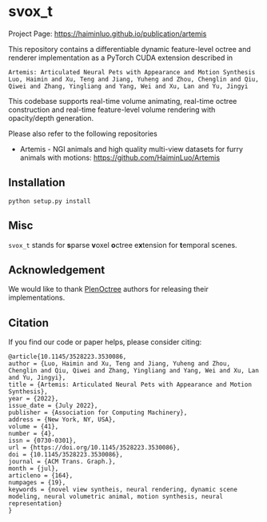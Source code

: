 # svox_t
Project Page: https://haiminluo.github.io/publication/artemis

This repository contains a differentiable dynamic feature-level octree and renderer implementation
as a PyTorch CUDA extension described in  

```
Artemis: Articulated Neural Pets with Appearance and Motion Synthesis
Luo, Haimin and Xu, Teng and Jiang, Yuheng and Zhou, Chenglin and Qiu, Qiwei and Zhang, Yingliang and Yang, Wei and Xu, Lan and Yu, Jingyi
```

This codebase supports real-time volume animating, real-time octree construction and real-time feature-level volume rendering with opacity/depth generation. 

Please also refer to the following repositories

- Artemis - NGI animals and high quality multi-view datasets for furry animals with motions: <https://github.com/HaiminLuo/Artemis>

## Installation
`python setup.py install`

## Misc
`svox_t` stands for **s**parse **v**oxel **o**ctree e**x**tension for **t**emporal scenes.

## Acknowledgement
We would like to thank [PlenOctree](https://github.com/sxyu/plenoctree) authors for releasing their implementations.


## Citation
If you find our code or paper helps, please consider citing:
```
@article{10.1145/3528223.3530086,
author = {Luo, Haimin and Xu, Teng and Jiang, Yuheng and Zhou, Chenglin and Qiu, Qiwei and Zhang, Yingliang and Yang, Wei and Xu, Lan and Yu, Jingyi},
title = {Artemis: Articulated Neural Pets with Appearance and Motion Synthesis},
year = {2022},
issue_date = {July 2022},
publisher = {Association for Computing Machinery},
address = {New York, NY, USA},
volume = {41},
number = {4},
issn = {0730-0301},
url = {https://doi.org/10.1145/3528223.3530086},
doi = {10.1145/3528223.3530086},
journal = {ACM Trans. Graph.},
month = {jul},
articleno = {164},
numpages = {19},
keywords = {novel view syntheis, neural rendering, dynamic scene modeling, neural volumetric animal, motion synthesis, neural representation}
}
```